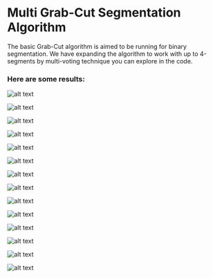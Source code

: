 # Multi Grab-Cut Segmentation Algorithm
The basic Grab-Cut algorithm is aimed to be running for binary segmentation.
We have expanding the algorithm to work with up to 4-segments by multi-voting technique you can explore in the code.


### Here are some results:
![alt text](https://github.com/itaycsguy/ComputerVision/tree/master/Assignment_1/my_examples/Florence.jpg)

![alt text](https://github.com/itaycsguy/ComputerVision/tree/master/Assignment_1/my_examples/balloons.jpg)

![alt text](https://github.com/itaycsguy/ComputerVision/tree/master/Assignment_1/my_examples/boat.jpg)

![alt text](https://github.com/itaycsguy/ComputerVision/tree/master/Assignment_1/my_examples/china.jpg)

![alt text](https://github.com/itaycsguy/ComputerVision/tree/master/Assignment_1/my_examples/corn.png)

![alt text](https://github.com/itaycsguy/ComputerVision/tree/master/Assignment_1/my_examples/fish.jpg)

![alt text](https://github.com/itaycsguy/ComputerVision/tree/master/Assignment_1/my_examples/flowers.jpg)

![alt text](https://github.com/itaycsguy/ComputerVision/tree/master/Assignment_1/my_examples/flowersPink.png)

![alt text](https://github.com/itaycsguy/ComputerVision/tree/master/Assignment_1/my_examples/guard.jpg)

![alt text](https://github.com/itaycsguy/ComputerVision/tree/master/Assignment_1/my_examples/horses.jpg)

![alt text](https://github.com/itaycsguy/ComputerVision/tree/master/Assignment_1/my_examples/man.jpg)

![alt text](https://github.com/itaycsguy/ComputerVision/tree/master/Assignment_1/my_examples/moose.jpg)

![alt text](https://github.com/itaycsguy/ComputerVision/tree/master/Assignment_1/my_examples/soccer.png)

![alt text](https://github.com/itaycsguy/ComputerVision/tree/master/Assignment_1/my_examples/zebras.png)

